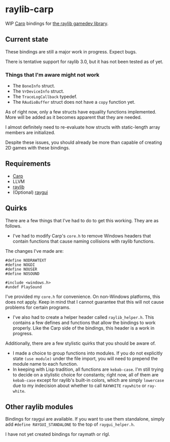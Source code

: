 # raylib-carp

WIP [Carp](https://github.com/carp-lang/Carp) bindings for [the raylib gamedev library](https://github.com/raysan5/raylib).

## Current state

These bindings are still a major work in progress. Expect bugs.

There is tentative support for raylib 3.0, but it has not been tested as of yet.

### Things that I'm aware might not work

* The `BoneInfo` struct.
* The `VrDeviceInfo` struct.
* The `TraceLogCallback` typedef.
* The `RAudioBuffer` struct does not have a `copy` function yet.

As of right now, only a few structs have equality functions implemented. More will be added as it becomes apparent that they are needed.

I almost definitely need to re-evaluate how structs with static-length array members are initialized.

Despite these issues, you should already be more than capable of creating 2D games with these bindings.

## Requirements

* [Carp](https://github.com/carp-lang/Carp)
* LLVM
* [raylib](https://github.com/raysan5/raylib)
* (Optional) [raygui](https://github.com/raysan5/raygui)

## Quirks

There are a few things that I've had to do to get this working. They are as follows.

  * I've had to modify Carp's `core.h` to remove Windows headers that contain functions that cause naming collisions with raylib functions.

  The changes I've made are:

  ```
  #define NODRAWTEXT
  #define NOGDI
  #define NOUSER
  #define NOSOUND

  #include <windows.h>
  #undef PlaySound
  ```

  I've provided my `core.h` for convenience. On non-Windows platforms, this does not apply. Keep in mind that I cannot guarantee that this will not cause problems for certain programs.

  * I've also had to create a helper header called `raylib_helper.h`. This contains a few defines and functions that allow the bindings to work properly. Like the Carp side of the bindings, this header is a work in progress.

Additionally, there are a few stylistic quirks that you should be aware of.

  * I made a choice to group functions into modules. If you do not explicitly state `(use module)` under the file import, you will need to prepend the module name to each function.
  * In keeping with Lisp tradition, all functions are `kebab-case`. I'm still trying to decide on a stylistic choice for constants; right now, all of them are `kebab-case` except for raylib's built-in colors, which are simply `lowercase` due to my indecision about whether to call `RAYWHITE` `raywhite` or `ray-white`.

## Other raylib modules

Bindings for raygui are available. If you want to use them standalone, simply add `#define RAYGUI_STANDALONE` to the top of `raygui_helper.h`.

I have not yet created bindings for raymath or rlgl.